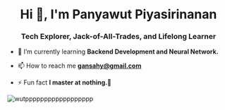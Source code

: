 <h1 align="center">Hi 👋, I'm Panyawut Piyasirinanan</h1>
<h3 align="center">Tech Explorer, Jack-of-All-Trades, and Lifelong Learner</h3>

- 🌱 I’m currently learning **Backend Development and Neural Network.**

- 📫 How to reach me **gansahy@gmail.com**

- ⚡ Fun fact **I master at nothing.🥹**

<p><img align="center" src="https://github-readme-streak-stats.herokuapp.com/?user=wutpppppppppppppppppp&theme=default" alt="wutpppppppppppppppppp" /></p>
